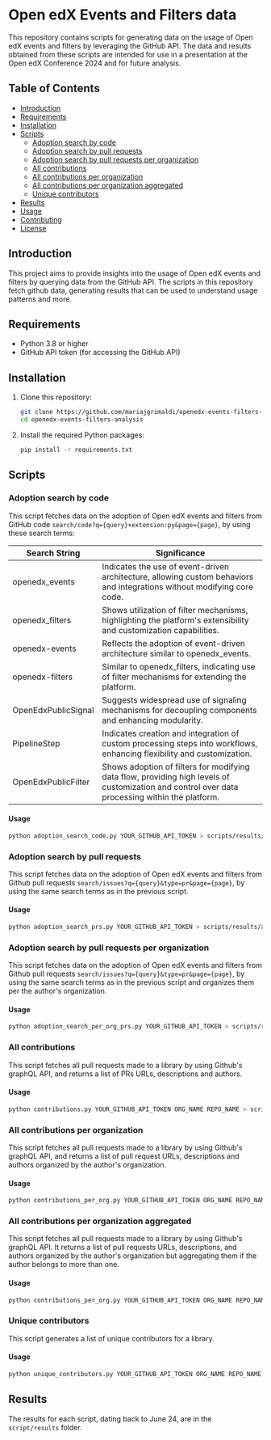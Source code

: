 # Open edX Events and Filters data

This repository contains scripts for generating data on the usage of Open edX events and filters by leveraging the GitHub API. The data and results obtained from these scripts are intended for use in a presentation at the Open edX Conference 2024 and for future analysis.

## Table of Contents
- [Introduction](#introduction)
- [Requirements](#requirements)
- [Installation](#installation)
- [Scripts](#scripts)
  - [Adoption search by code](#adoption-search-by-code)
  - [Adoption search by pull requests](#adoption-search-by-pull-requests)
  - [Adoption search by pull requests per organization](#adoption-search-by-pull-requests-per-organization)
  - [All contributions](#all-contributions)
  - [All contributions per organization](#all-contributions-per-organization)
  - [All contributions per organization aggregated](#all-contributions-per-organization-aggregated)
  - [Unique contributors](#unique-contributors)
- [Results](#results)
- [Usage](#usage)
- [Contributing](#contributing)
- [License](#license)

## Introduction
This project aims to provide insights into the usage of Open edX events and filters by querying data from the GitHub API. The scripts in this repository fetch github data, generating results that can be used to understand usage patterns and more.

## Requirements
- Python 3.8 or higher
- GitHub API token (for accessing the GitHub API)

## Installation
1. Clone this repository:
    ```bash
    git clone https://github.com/mariajgrimaldi/openedx-events-filters-analysis.git
    cd openedx-events-filters-analysis
    ```
2. Install the required Python packages:
    ```bash
    pip install -r requirements.txt
    ```

## Scripts

### Adoption search by code
This script fetches data on the adoption of Open edX events and filters from GitHub code ``search/code?q={query}+extension:py&page={page}``, by using these search terms:

| Search String | Significance |
| --- | --- |
| openedx_events | Indicates the use of event-driven architecture, allowing custom behaviors and integrations without modifying core code. |
| openedx_filters | Shows utilization of filter mechanisms, highlighting the platform's extensibility and customization capabilities. |
| openedx-events | Reflects the adoption of event-driven architecture similar to openedx_events. |
| openedx-filters | Similar to openedx_filters, indicating use of filter mechanisms for extending the platform. |
| OpenEdxPublicSignal | Suggests widespread use of signaling mechanisms for decoupling components and enhancing modularity. |
| PipelineStep | Indicates creation and integration of custom processing steps into workflows, enhancing flexibility and customization. |
| OpenEdxPublicFilter | Shows adoption of filters for modifying data flow, providing high levels of customization and control over data processing within the platform. |

#### Usage
```bash
python adoption_search_code.py YOUR_GITHUB_API_TOKEN > scripts/results/adoption_search_code.txt
```
### Adoption search by pull requests
This script fetches data on the adoption of Open edX events and filters from Github pull requests ``search/issues?q={query}&type=pr&page={page}``, by using the same search terms as in the previous script.

#### Usage
```bash
python adoption_search_prs.py YOUR_GITHUB_API_TOKEN > scripts/results/adoption_search_prs.txt
```

### Adoption search by pull requests per organization
This script fetches data on the adoption of Open edX events and filters from Github pull requests ``search/issues?q={query}&type=pr&page={page}``, by using the same search terms as in the previous script
and organizes them per the author's organization.

#### Usage
```bash
python adoption_search_per_org_prs.py YOUR_GITHUB_API_TOKEN > scripts/results/adoption_search_per_org_prs.txt
```

### All contributions 
This script fetches all pull requests made to a library by using Github's graphQL API, and returns a list of PRs URLs, descriptions and authors.

#### Usage
```bash
python contributions.py YOUR_GITHUB_API_TOKEN ORG_NAME REPO_NAME > scripts/results/<openex-events|openedx-filters>/contributions.txt
```

### All contributions per organization
This script fetches all pull requests made to a library by using Github's graphQL API, and returns a list of pull request URLs, descriptions and authors organized by the author's organization.

#### Usage
```bash
python contributions_per_org.py YOUR_GITHUB_API_TOKEN ORG_NAME REPO_NAME > scripts/results/<openex-events|openedx-filters>/contributions_per_org.txt
```

### All contributions per organization aggregated
This script fetches all pull requests made to a library by using Github's graphQL API. It returns a list of pull requests URLs, descriptions, and authors organized by the author's organization but aggregating them if the author belongs to more than one.

#### Usage
```bash
python contributions_per_org.py YOUR_GITHUB_API_TOKEN ORG_NAME REPO_NAME > scripts/results/<openex-events|openedx-filters>/contributions_per_org_agg.txt
```

### Unique contributors
This script generates a list of unique contributors for a library.

#### Usage
```bash
python unique_contributors.py YOUR_GITHUB_API_TOKEN ORG_NAME REPO_NAME > scripts/results/<openex-events|openedx-filters>/unique_contributors.txt
```

## Results

The results for each script, dating back to June 24, are in the ``script/results`` folder.
